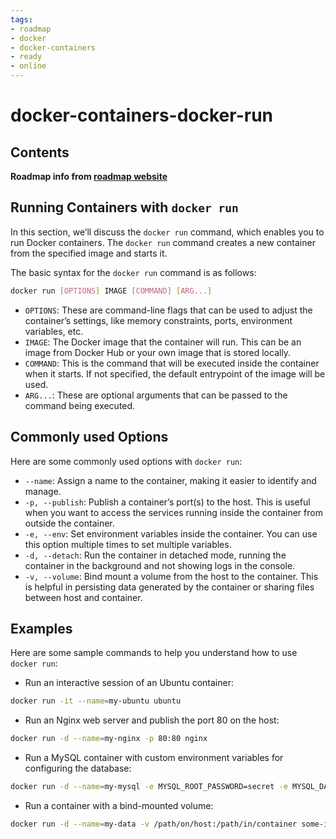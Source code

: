 ```yaml
---
tags:
- roadmap
- docker
- docker-containers
- ready
- online
---
```


# docker-containers-docker-run

## Contents

__Roadmap info from [roadmap website](https://roadmap.sh/docker/running-containers/docker-run)__

## Running Containers with `docker run`

In this section, we’ll discuss the `docker run` command, which enables you to run Docker containers. The `docker run` command creates a new container from the specified image and starts it.

The basic syntax for the `docker run` command is as follows:

```bash
docker run [OPTIONS] IMAGE [COMMAND] [ARG...]

```

* `OPTIONS`: These are command-line flags that can be used to adjust the container’s settings, like memory constraints, ports, environment variables, etc.
* `IMAGE`: The Docker image that the container will run. This can be an image from Docker Hub or your own image that is stored locally.
* `COMMAND`: This is the command that will be executed inside the container when it starts. If not specified, the default entrypoint of the image will be used.
* `ARG...`: These are optional arguments that can be passed to the command being executed.

## Commonly used Options

Here are some commonly used options with `docker run`:

* `--name`: Assign a name to the container, making it easier to identify and manage.
* `-p, --publish`: Publish a container’s port(s) to the host. This is useful when you want to access the services running inside the container from outside the container.
* `-e, --env`: Set environment variables inside the container. You can use this option multiple times to set multiple variables.
* `-d, --detach`: Run the container in detached mode, running the container in the background and not showing logs in the console.
* `-v, --volume`: Bind mount a volume from the host to the container. This is helpful in persisting data generated by the container or sharing files between host and container.

## Examples

Here are some sample commands to help you understand how to use `docker run`:

* Run an interactive session of an Ubuntu container:

```bash
docker run -it --name=my-ubuntu ubuntu

```

* Run an Nginx web server and publish the port 80 on the host:

```bash
docker run -d --name=my-nginx -p 80:80 nginx

```

* Run a MySQL container with custom environment variables for configuring the database:

```bash
docker run -d --name=my-mysql -e MYSQL_ROOT_PASSWORD=secret -e MYSQL_DATABASE=mydb -p 3306:3306 mysql

```

* Run a container with a bind-mounted volume:

```bash
docker run -d --name=my-data -v /path/on/host:/path/in/container some-image

```
